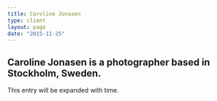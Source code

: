 ```yaml
---
title: Caroline Jonasen
type: client
layout: page
date: "2015-11-25"
---
```


## Caroline Jonasen is a photographer based in Stockholm, Sweden.

This entry will be expanded with time.
